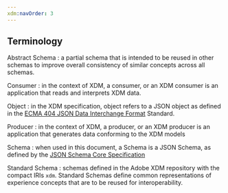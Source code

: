 ```yaml
---
xdm:navOrder: 3
---
```

## Terminology

Abstract Schema
: a partial schema that is intended to be reused in other schemas to improve overall consistency of similar concepts across all schemas.

Consumer
: in the context of XDM, a consumer, or an XDM consumer is an application that reads and interprets XDM data.

Object
: in the XDM specification, object refers to a JSON object as defined in the [ECMA 404 JSON Data Interchange Format](https://www.ecma-international.org/publications/standards/Ecma-404.htm) Standard.

Producer
: in the context of XDM, a producer, or an XDM producer is an application that generates data conforming to the XDM models

Schema
: when used in this document, a Schema is a JSON Schema, as defined by the [JSON Schema Core Specification](http://json-schema.org/latest/json-schema-core.html)

Standard Schema
: schemas defined in the Adobe XDM repository with the compact IRIs `xdm`. Standard Schemas define common representations of experience concepts that are to be reused for interoperability.
